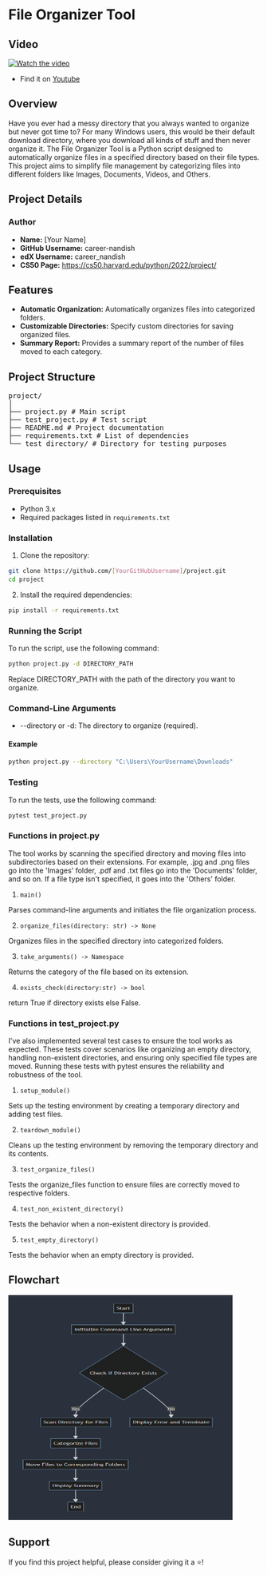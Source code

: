 # File Organizer Tool

## Video

[![Watch the video](https://img.youtube.com/vi/o5sqteQ5rrY/0.jpg)](https://www.youtube.com/watch?v=o5sqteQ5rrY)

* Find it on [Youtube](https://youtu.be/o5sqteQ5rrY)

## Overview

Have you ever had a messy directory that you always wanted to organize but never got time to? For many Windows users, this would be their default download directory, where you download all kinds of stuff and then never organize it. The File Organizer Tool is a Python script designed to automatically organize files in a specified directory based on their file types. This project aims to simplify file management by categorizing files into different folders like Images, Documents, Videos, and Others.

## Project Details

### Author
- **Name:** [Your Name]
- **GitHub Username:** career-nandish
- **edX Username:** career_nandish
- **CS50 Page:** https://cs50.harvard.edu/python/2022/project/

## Features

- **Automatic Organization:** Automatically organizes files into categorized folders.
- **Customizable Directories:** Specify custom directories for saving organized files.
- **Summary Report:** Provides a summary report of the number of files moved to each category.

## Project Structure

<pre>
project/
│
├── project.py # Main script
├── test_project.py # Test script
├── README.md # Project documentation
├── requirements.txt # List of dependencies
└── test_directory/ # Directory for testing purposes
</pre>

## Usage

### Prerequisites

- Python 3.x
- Required packages listed in `requirements.txt`

### Installation

1. Clone the repository:

```bash
git clone https://github.com/[YourGitHubUsername]/project.git
cd project
```

2. Install the required dependencies:

```bash
pip install -r requirements.txt
```
### Running the Script

To run the script, use the following command:

```bash
python project.py -d DIRECTORY_PATH
```

Replace DIRECTORY_PATH with the path of the directory you want to organize.

### Command-Line Arguments
* --directory or -d: The directory to organize (required).

#### Example
```bash
python project.py --directory "C:\Users\YourUsername\Downloads"
```

### Testing

To run the tests, use the following command:

```bash
pytest test_project.py
```

### Functions in project.py

The tool works by scanning the specified directory and moving files into subdirectories based on their extensions. For example, .jpg and .png files go into the 'Images' folder, .pdf and .txt files go into the 'Documents' folder, and so on. If a file type isn't specified, it goes into the 'Others' folder.


1. `main()`

Parses command-line arguments and initiates the file organization process.

2. `organize_files(directory: str) -> None`

Organizes files in the specified directory into categorized folders.

3. `take_arguments() -> Namespace`

Returns the category of the file based on its extension.

4. `exists_check(directory:str) -> bool`

return True if directory exists else False.

### Functions in test_project.py

I've also implemented several test cases to ensure the tool works as expected. These tests cover scenarios like organizing an empty directory, handling non-existent directories, and ensuring only specified file types are moved. Running these tests with pytest ensures the reliability and robustness of the tool.


1. `setup_module()`

Sets up the testing environment by creating a temporary directory and adding test files.

2. `teardown_module()`

Cleans up the testing environment by removing the temporary directory and its contents.

3. `test_organize_files()`

Tests the organize_files function to ensure files are correctly moved to respective folders.

4. `test_non_existent_directory()`

Tests the behavior when a non-existent directory is provided.

5. `test_empty_directory()`

Tests the behavior when an empty directory is provided.

## Flowchart

<p>
	<img src="./images/flowchart.png" alt="Image" width="450" height="450">
</p>

## Support

If you find this project helpful, please consider giving it a ⭐️!